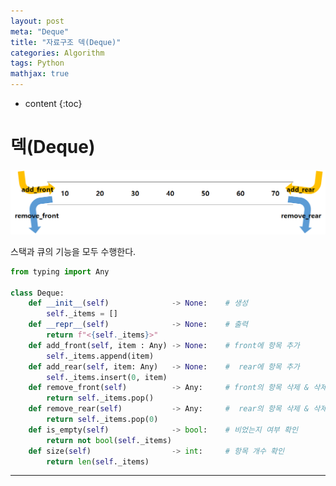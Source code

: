 ```yaml
---
layout: post
meta: "Deque"
title: "자료구조 덱(Deque)"
categories: Algorithm
tags: Python
mathjax: true
---
```


* content
{:toc}
# 덱(Deque)

![](https://github.com/B31l/B31l.github.io/blob/master/img/Deque.png?raw=true)

스택과 큐의 기능을 모두 수행한다.

```python
from typing import Any

class Deque:
    def __init__(self)              -> None:    # 생성
        self._items = []
    def __repr__(self)              -> None:    # 출력
        return f"<{self._items}>"
    def add_front(self, item : Any) -> None:    # front에 항목 추가
        self._items.append(item)
    def add_rear(self, item: Any)   -> None:    #  rear에 항목 추가
        self._items.insert(0, item)
    def remove_front(self)          -> Any:     # front의 항목 삭제 & 삭제된 값 반환
        return self._items.pop()
    def remove_rear(self)           -> Any:     #  rear의 항목 삭제 & 삭제된 값 반환
        return self._items.pop(0)
    def is_empty(self)              -> bool:    # 비었는지 여부 확인
        return not bool(self._items)
    def size(self)                  -> int:     # 항목 개수 확인
        return len(self._items)
```

---
